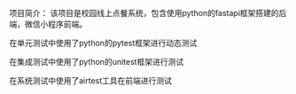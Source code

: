 项目简介：
该项目是校园线上点餐系统，包含使用python的fastapi框架搭建的后端，微信小程序前端。

在单元测试中使用了python的pytest框架进行动态测试

在集成测试中使用了python的unitest框架进行测试

在系统测试中使用了airtest工具在前端进行测试

